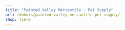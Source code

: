 ```yaml
---
title: "Painted Valley Mercantile - Pet Supply"
url: /dubois/painted-valley-mercantile-pet-supply/
shop: Tiere
---
```

